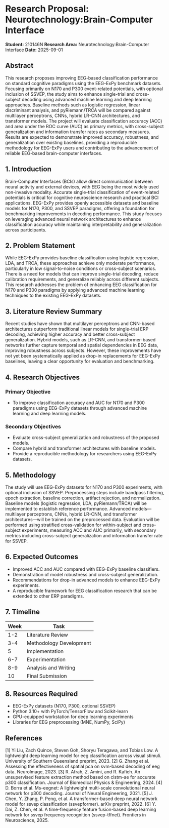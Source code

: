 # Research Proposal: Neurotechnology:Brain-Computer Interface

**Student:** 210146N
**Research Area:** Neurotechnology:Brain-Computer Interface
**Date:** 2025-09-01

## Abstract

This research proposes improving EEG-based classification performance on standard cognitive paradigms using the EEG-ExPy benchmark datasets. Focusing primarily on N170 and P300 event-related potentials, with optional inclusion of SSVEP, the study aims to enhance single-trial and cross-subject decoding using advanced machine learning and deep learning approaches. Baseline methods such as logistic regression, linear discriminant analysis, and pyRiemann/TRCA will be compared against multilayer perceptrons, CNNs, hybrid LR-CNN architectures, and transformer models. The project will evaluate classification accuracy (ACC) and area under the ROC curve (AUC) as primary metrics, with cross-subject generalization and information transfer rates as secondary measures. Results are expected to demonstrate improved accuracy, robustness, and generalization over existing baselines, providing a reproducible methodology for EEG-ExPy users and contributing to the advancement of reliable EEG-based brain-computer interfaces.

## 1. Introduction

Brain-Computer Interfaces (BCIs) allow direct communication between neural activity and external devices, with EEG being the most widely used non-invasive modality. Accurate single-trial classification of event-related potentials is critical for cognitive neuroscience research and practical BCI applications. EEG-ExPy provides openly accessible datasets and baseline models for N170, P300, and SSVEP paradigms, offering a foundation for benchmarking improvements in decoding performance. This study focuses on leveraging advanced neural network architectures to enhance classification accuracy while maintaining interpretability and generalization across participants.

## 2. Problem Statement

While EEG-ExPy provides baseline classification using logistic regression, LDA, and TRCA, these approaches achieve only moderate performance, particularly in low signal-to-noise conditions or cross-subject scenarios. There is a need for models that can improve single-trial decoding, reduce calibration requirements, and generalize reliably across different subjects. This research addresses the problem of enhancing EEG classification for N170 and P300 paradigms by applying advanced machine learning techniques to the existing EEG-ExPy datasets.

## 3. Literature Review Summary

Recent studies have shown that multilayer perceptrons and CNN-based architectures outperform traditional linear models for single-trial ERP decoding, achieving higher accuracy and better cross-subject generalization. Hybrid models, such as LR-CNN, and transformer-based networks further capture temporal and spatial dependencies in EEG data, improving robustness across subjects. However, these improvements have not yet been systematically applied as drop-in replacements for EEG-ExPy baselines, leaving a clear opportunity for evaluation and benchmarking.

## 4. Research Objectives

### Primary Objective
- To improve classification accuracy and AUC for N170 and P300 paradigms using EEG-ExPy datasets through advanced machine learning and deep learning models.

### Secondary Objectives
- Evaluate cross-subject generalization and robustness of the proposed models.
- Compare hybrid and transformer architectures with baseline models.
- Provide a reproducible methodology for researchers using EEG-ExPy datasets.

## 5. Methodology

The study will use EEG-ExPy datasets for N170 and P300 experiments, with optional inclusion of SSVEP. Preprocessing steps include bandpass filtering, epoch extraction, baseline correction, artifact rejection, and normalization. Baseline models (logistic regression, LDA, pyRiemann/TRCA) will be implemented to establish reference performance. Advanced models—multilayer perceptrons, CNNs, hybrid LR-CNN, and transformer architectures—will be trained on the preprocessed data. Evaluation will be performed using stratified cross-validation for within-subject and cross-subject experiments, measuring ACC and AUC primarily, with secondary metrics including cross-subject generalization and information transfer rate for SSVEP.

## 6. Expected Outcomes

- Improved ACC and AUC compared with EEG-ExPy baseline classifiers.
- Demonstration of model robustness and cross-subject generalization.
- Recommendations for drop-in advanced models to enhance EEG-ExPy experiments.
- A reproducible framework for EEG classification research that can be extended to other ERP paradigms.

## 7. Timeline

| Week | Task |
|------|------|
| 1-2  | Literature Review |
| 3-4  | Methodology Development |
| 5  | Implementation |
| 6-7 | Experimentation |
| 8-9| Analysis and Writing |
| 10   | Final Submission |

## 8. Resources Required

- EEG-ExPy datasets (N170, P300, optional SSVEP)
- Python 3.10+ with PyTorch/TensorFlow and Scikit-learn
- GPU-equipped workstation for deep learning experiments
- Libraries for EEG preprocessing (MNE, NumPy, SciPy)

## References

[1] Yi Liu, Zach Quince, Steven Goh, Shoryu Teragawa, and Tobias Low. A lightweight deep learning model for eeg classification across visual stimuli. University of Southern Queensland preprint, 2023.
[2] G. Zhang et al. Assessing the effectiveness of spatial pca on svm-based decoding of eeg data. NeuroImage, 2023.
[3] R. Afrah, Z. Amini, and R. Kafieh. An unsupervised feature extraction method based on clstm-ae for accurate p300 classification. Journal of Biomedical Physics & Engineering, 2024.
[4] D. Borra et al. Ms-eegnet: A lightweight multi-scale convolutional neural network for p300 decoding. Journal of Neural Engineering, 2021.
[5] J. Chen, Y. Zhang, P. Peng, et al. A transformer-based deep neural network model for ssvep classification (ssvepformer). arXiv preprint, 2022.
[6] Y. Dai, Z. Chen, et al. A time-frequency feature fusion-based deep learning network for ssvep frequency recognition (ssvep-tffnet). Frontiers in Neuroscience, 2025.